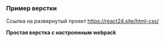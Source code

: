 ### Пример верстки 
Ссылка на развернутый проект https://react24.site/html-css/



**Простая верстка с настроенным webpack**